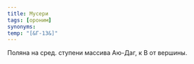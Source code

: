 ```yaml
---
title: Мусери
tags: [ороним]
synonyms:
temp: "[&Г-13&]"
---
```


Поляна на сред. ступени массива Аю-Даг, к В от вершины.
